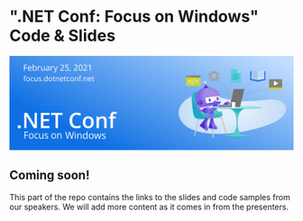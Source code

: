 # ".NET Conf: Focus on Windows" Code & Slides
[![](../Creative/Windows-550x182.png)](https://focus.dotnetconf.net)

## Coming soon!

This part of the repo contains the links to the slides and code samples from our speakers. We will add more content as it comes in from the presenters.
